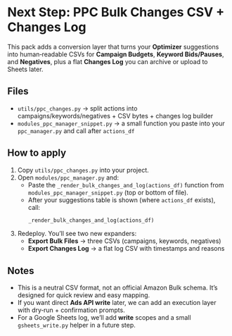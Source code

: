 # Next Step: PPC Bulk Changes CSV + Changes Log

This pack adds a conversion layer that turns your **Optimizer** suggestions into
human‑readable CSVs for **Campaign Budgets**, **Keyword Bids/Pauses**, and **Negatives**,
plus a flat **Changes Log** you can archive or upload to Sheets later.

## Files
- `utils/ppc_changes.py` → split actions into campaigns/keywords/negatives + CSV bytes + changes log builder
- `modules_ppc_manager_snippet.py` → a small function you paste into your `ppc_manager.py` and call after `actions_df`

## How to apply
1) Copy `utils/ppc_changes.py` into your project.
2) Open `modules/ppc_manager.py` and:
   - Paste the `_render_bulk_changes_and_log(actions_df)` function from `modules_ppc_manager_snippet.py` (top or bottom of file).
   - After your suggestions table is shown (where `actions_df` exists), call:
     ```python
     _render_bulk_changes_and_log(actions_df)
     ```
3) Redeploy. You’ll see two new expanders:
   - **Export Bulk Files** → three CSVs (campaigns, keywords, negatives)
   - **Export Changes Log** → a flat log CSV with timestamps and reasons

## Notes
- This is a neutral CSV format, not an official Amazon Bulk schema. It’s designed for quick review and easy mapping.
- If you want direct **Ads API write** later, we can add an execution layer with dry‑run + confirmation prompts.
- For a Google Sheets log, we’ll add **write** scopes and a small `gsheets_write.py` helper in a future step.
